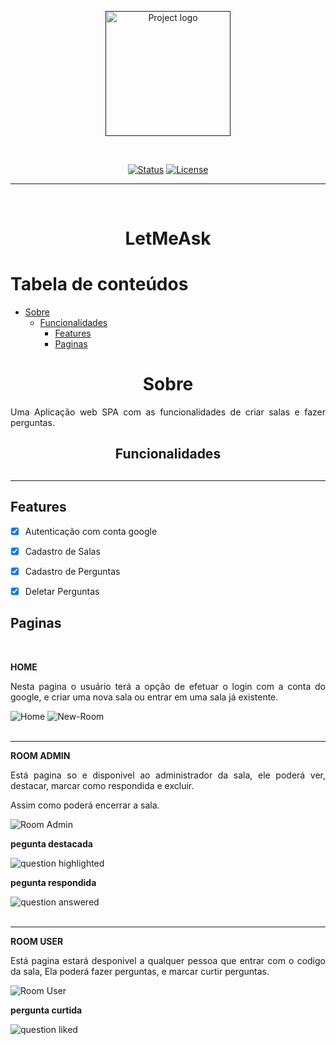 <p align="center">
  <a href="" rel="noopener">
 <img style="object-fit: fill;" width=200px height=200px src="https://i.imgur.com/gWLpbPQ.jpg" alt="Project logo"></a>
</p>


<br/>
<div align="center">

[![Status](https://img.shields.io/badge/status-active-success.svg)]()
[![License](https://img.shields.io/badge/license-MIT-blue.svg)](/LICENSE)

</div>

---
</br>
<h1 align="center"><strong>LetMeAsk</strong></h1>


Tabela de conteúdos
=================
<!--ts-->
* [Sobre](#Sobre)
  * [Funcionalidades](#Funcionalidades)
    * [Features](#Features)
    * [Paginas](#Paginas)


<!--ts-->

<h1 id="Sobre" style="text-align: center;"><strong> Sobre</strong></h1>

<p align="justify" >Uma Aplicação web SPA com as funcionalidades de criar salas e fazer perguntas.</p>


<h2 align="center" id="Funcionalidades" ><strong>Funcionalidades</strong><h2>
<hr>


<h2 id="Features">Features</h2>

- [x] Autenticação com conta google
- [x] Cadastro de Salas
- [x] Cadastro de Perguntas
- [x] Deletar Perguntas


<h2 id="Paginas">Paginas</h2>
</br>

**HOME**

<p align="justify">
  Nesta pagina o usuário terá a opção de efetuar o login com a conta do google, e criar uma nova sala ou entrar em uma sala já existente.
</p>

<img src="https://i.imgur.com/LVOr9OK.png" alt="Home">
<img src="https://i.imgur.com/RBCHSRp.png"
alt="New-Room">

</br>
</br>
<hr>

**ROOM ADMIN**
<p align="justify">
  Está pagina so e disponivel ao administrador da sala, ele poderá ver, destacar, marcar como respondida e excluir.

  Assim como poderá encerrar a sala.
</p>

<img src="https://i.imgur.com/NflvgrO.png"
alt="Room Admin">

**pegunta destacada**

<img src="https://i.imgur.com/ue0Czdh.png" alt="question highlighted">

**pegunta respondida**

<img src="https://i.imgur.com/vjQj1Bc.png" alt="question answered">


</br>
</br>
<hr>

**ROOM USER**

<p align="justify">
  Está pagina estará desponivel a qualquer pessoa que entrar com o codigo da sala, Ela poderá fazer perguntas, e marcar curtir perguntas.
</p>

<img src="https://i.imgur.com/Z8HIndQ.png" alt="Room User">

**pergunta curtida**

<img src="https://i.imgur.com/6BUKuUr.png" alt="question liked">

